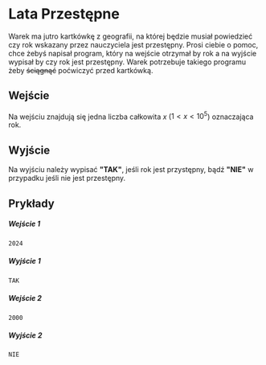 
# Lata Przestępne

Warek ma jutro kartkówkę z geografii, na której będzie musiał powiedzieć czy rok wskazany przez nauczyciela jest przestępny. Prosi ciebie o pomoc, chce żebyś napisał program, który na wejście otrzymał by rok a na wyjście wypisał by czy rok jest przestępny. Warek potrzebuje takiego programu żeby ~~ściągnąć~~  poćwiczyć przed kartkówką.

## Wejście
Na wejściu znajdują się jedna liczba całkowita $x$  ($1 < x < 10^5$) oznaczająca rok.

## Wyjście
Na wyjściu należy wypisać **"TAK"**, jeśli rok jest przystępny, bądź **"NIE"** w przypadku jeśli nie jest przestępny.

## Prykłady

##### Wejście 1 
```
2024
```

##### Wyjście 1
```
TAK
```

##### Wejście 2
```
2000
```

##### Wyjście 2
```
NIE
```